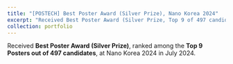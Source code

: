 ```yaml
---
title: "[POSTECH] Best Poster Award (Silver Prize), Nano Korea 2024"
excerpt: "Received Best Poster Award (Silver Prize, Top 9 of 497 candidates), Nano Korea 2024 (Jul. 2024)"
collection: portfolio
---
```


Received **Best Poster Award (Silver Prize)**, ranked among the **Top 9 Posters out of 497 candidates**, at Nano Korea 2024 in July 2024.
